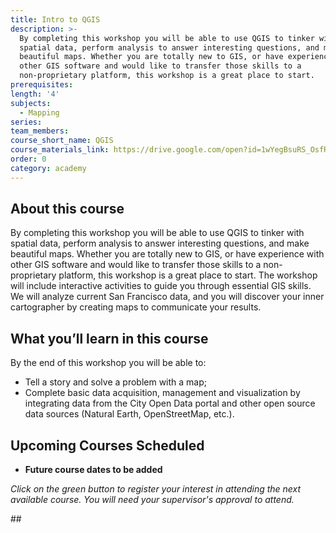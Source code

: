 ```yaml
---
title: Intro to QGIS
description: >-
  By completing this workshop you will be able to use QGIS to tinker with
  spatial data, perform analysis to answer interesting questions, and make
  beautiful maps. Whether you are totally new to GIS, or have experience with
  other GIS software and would like to transfer those skills to a
  non-proprietary platform, this workshop is a great place to start. 
prerequisites:
length: '4'
subjects:
  - Mapping
series:
team_members:
course_short_name: QGIS
course_materials_link: https://drive.google.com/open?id=1wYegBsuRS_OsfR9g7Igo9w1bhZO5aiA_
order: 0
category: academy
---
```

## About this course

By completing this workshop you will be able to use QGIS to tinker with spatial data, perform analysis to answer interesting questions, and make beautiful maps. Whether you are totally new to GIS, or have experience with other GIS software and would like to transfer those skills to a non-proprietary platform, this workshop is a great place to start. The workshop will include interactive activities to guide you through essential GIS skills. We will analyze current San Francisco data, and you will discover your inner cartographer by creating maps to communicate your results.

## What you’ll learn in this course

By the end of this workshop you will be able to:

* Tell a story and solve a problem with a map;
* Complete basic data acquisition, management and visualization by integrating data from the City Open Data portal and other open source data sources (Natural Earth, OpenStreetMap, etc.).

## Upcoming Courses Scheduled

* **Future course dates to be added**

*Click on the green button to register your interest in attending the next available course. You will need your supervisor's approval to attend.*

\##